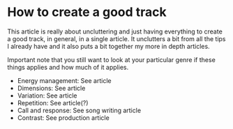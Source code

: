 # How to create a good track
This article is really about uncluttering and just having everything to create a good track, in general, in a single article. It unclutters a bit from all the tips I already have and it also puts a bit together my more in depth articles.

Important note that you still want to look at your particular genre if these things applies and how much of it applies.

- Energy management: See article
- Dimensions: See article
- Variation: See article
- Repetition: See article(?)
- Call and response: See song writing article
- Contrast: See production article
